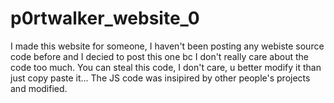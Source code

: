 # p0rtwalker_website_0
I made this website for someone, I haven't been posting any webiste source code before and I decied to post this one bc I don't really care about the code too much. You can steal this code, I don't care, u better modify it than just copy paste it...
The JS code was insipired by other people's projects and modified. 
